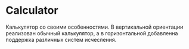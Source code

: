 # Calculator
Калькулятор со своими особенностями. В вертикальной ориентации реализован обычный калькулятор, а в горизонтальной добавленна поддержка различных систем исчесления.
